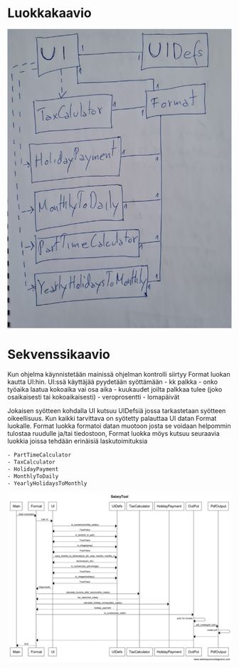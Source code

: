 # Luokkakaavio

![Luokkakaavio](./kuvat/luokkakaavio.jpg)


# Sekvenssikaavio

Kun ohjelma käynnistetään mainissä ohjelman kontrolli siirtyy Format luokan kautta UI:hin. UI:ssä käyttäjää pyydetään syöttämään 
	- kk palkka
	- onko työaika laatua kokoaika vai osa aika
	- kuukaudet joilta palkkaa tulee (joko osaikaisesti tai kokoaikaisesti)
	- veroprosentti
	- lomapäivät 
	
Jokaisen syötteen kohdalla UI kutsuu UIDefsiä jossa tarkastetaan syötteen oikeellisuus. 
Kun kaikki tarvittava on syötetty palauttaa UI datan Format luokalle. 
Format luokka formatoi datan muotoon josta se voidaan helpommin tulostaa ruudulle ja/tai tiedostoon,
Format luokka möys kutsuu seuraavia luokkia joissa tehdään erinäisiä laskutoimituksia

	- PartTimeCalculator 
	- TaxCalculator
	- HolidayPayment
	- MonthlyToDaily
	- YearlyHolidaysToMonthly
	 
![Sekvenssikaavio](./kuvat/sekvenssikaavio.png)

